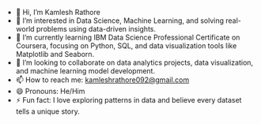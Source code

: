 - 👋 Hi, I’m Kamlesh Rathore 
- 👀 I’m interested in Data Science, Machine Learning, and solving real-world problems using data-driven insights.  
- 🌱 I’m currently learning IBM Data Science Professional Certificate on Coursera, focusing on Python, SQL, and data visualization tools like Matplotlib and Seaborn.  
- 💞️ I’m looking to collaborate on data analytics projects, data visualization, and machine learning model development.  
- 📫 How to reach me: kamleshrathore092@gmail.com  
- 😄 Pronouns: He/Him  
- ⚡ Fun fact: I love exploring patterns in data and believe every dataset tells a unique story.
<!---
kamleshrathore092/kamleshrathore092 is a ✨ special ✨ repository because its `README.md` (this file) appears on your GitHub profile.
You can click the Preview link to take a look at your changes.
--->
